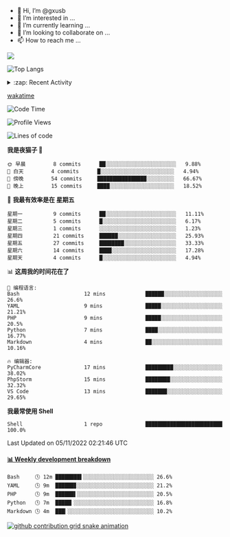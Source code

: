 - 👋 Hi, I’m @gxusb
- 👀 I’m interested in ...
- 🌱 I’m currently learning ...
- 💞️ I’m looking to collaborate on ...
- 📫 How to reach me ...
  
<a href="https://github.com/gxusb"><img align="center" src="https://github-readme-stats.vercel.app/api?username=gxusb&show_icons=true&count_private=true&title_color=006400&text_color=000080&bg_color=30,00FFFF,40E0D0,00CED1&locale=cn"></a>

![Top Langs](https://github-readme-stats.vercel.app/api/top-langs/?username=gxusb&title_color=006400&text_color=000080&layout=compact&bg_color=30,00FFFF,40E0D0,00CED1&locale=cn)

<details>
<summary>:zap: Recent Activity</summary>
<!--START_SECTION:activity-->

1. ❗️ Opened issue [#194](https://github.com/cppla/ServerStatus/issues/194) in [cppla/ServerStatus](https://github.com/cppla/ServerStatus)
2. ❗️ Opened issue [#193](https://github.com/cppla/ServerStatus/issues/193) in [cppla/ServerStatus](https://github.com/cppla/ServerStatus)
3. 🗣 Commented on [#38](https://github.com/BililiveRecorder/BililiveRecorder-WebUI/issues/38) in [BililiveRecorder/BililiveRecorder-WebUI](https://github.com/BililiveRecorder/BililiveRecorder-WebUI)
4. ❗️ Opened issue [#38](https://github.com/BililiveRecorder/BililiveRecorder-WebUI/issues/38) in [BililiveRecorder/BililiveRecorder-WebUI](https://github.com/BililiveRecorder/BililiveRecorder-WebUI)
5. ❗️ Opened issue [#418](https://github.com/BililiveRecorder/BililiveRecorder/issues/418) in [BililiveRecorder/BililiveRecorder](https://github.com/BililiveRecorder/BililiveRecorder)

<!--END_SECTION:activity-->
</details>


[wakatime](https://wakatime.com/dashboard)
<!--START_SECTION:waka-->
![Code Time](http://img.shields.io/badge/Code%20Time-46%20mins-blue)

![Profile Views](http://img.shields.io/badge/%E4%B8%AA%E4%BA%BA%E8%B5%84%E6%96%99%E8%A7%82%E7%9C%8B%E6%AC%A1%E6%95%B0-740-blue)

![Lines of code](https://img.shields.io/badge/%E4%BB%8E%E3%80%8CHello%20World%E3%80%8D%E8%B5%B7%E6%88%91%E5%B7%B2%E7%BB%8F%E5%86%99%E4%BA%86-892%20%E8%A1%8C%E4%BB%A3%E7%A0%81-blue)

**我是夜猫子 🦉** 

```text
🌞 早晨         8 commits      ██░░░░░░░░░░░░░░░░░░░░░░░   9.88% 
🌆 白天         4 commits      █░░░░░░░░░░░░░░░░░░░░░░░░   4.94% 
🌃 傍晚         54 commits     ████████████████░░░░░░░░░   66.67% 
🌙 晚上         15 commits     ████░░░░░░░░░░░░░░░░░░░░░   18.52%

```
📅 **我最有效率是在 星期五** 

```text
星期一          9 commits      ██░░░░░░░░░░░░░░░░░░░░░░░   11.11% 
星期二          5 commits      █░░░░░░░░░░░░░░░░░░░░░░░░   6.17% 
星期三          1 commits      ░░░░░░░░░░░░░░░░░░░░░░░░░   1.23% 
星期四          21 commits     ██████░░░░░░░░░░░░░░░░░░░   25.93% 
星期五          27 commits     ████████░░░░░░░░░░░░░░░░░   33.33% 
星期六          14 commits     ████░░░░░░░░░░░░░░░░░░░░░   17.28% 
星期天          4 commits      █░░░░░░░░░░░░░░░░░░░░░░░░   4.94%

```


📊 **这周我的时间花在了** 

```text
💬 编程语言: 
Bash                     12 mins             ██████░░░░░░░░░░░░░░░░░░░   26.6% 
YAML                     9 mins              █████░░░░░░░░░░░░░░░░░░░░   21.21% 
PHP                      9 mins              █████░░░░░░░░░░░░░░░░░░░░   20.5% 
Python                   7 mins              ████░░░░░░░░░░░░░░░░░░░░░   16.77% 
Markdown                 4 mins              ██░░░░░░░░░░░░░░░░░░░░░░░   10.16%

🔥 编辑器: 
PyCharmCore              17 mins             █████████░░░░░░░░░░░░░░░░   38.02% 
PhpStorm                 15 mins             ████████░░░░░░░░░░░░░░░░░   32.32% 
VS Code                  13 mins             ███████░░░░░░░░░░░░░░░░░░   29.65%

```

**我最常使用 Shell** 

```text
Shell                    1 repo              █████████████████████████   100.0%

```



 Last Updated on 05/11/2022 02:21:46 UTC
<!--END_SECTION:waka-->

 <!-- waka-box start -->
#### <a href="https://gist.github.com/595eec8ae8745b516c9a8ad8a265a100" target="_blank">📊 Weekly development breakdown</a>
```text
Bash     🕓 12m ████████▌░░░░░░░░░░░░░░░░░░░░░░░ 26.6%
YAML     🕓 9m  ██████▊░░░░░░░░░░░░░░░░░░░░░░░░░ 21.2%
PHP      🕓 9m  ██████▌░░░░░░░░░░░░░░░░░░░░░░░░░ 20.5%
Python   🕓 7m  █████▎░░░░░░░░░░░░░░░░░░░░░░░░░░ 16.8%
Markdown 🕓 4m  ███▎░░░░░░░░░░░░░░░░░░░░░░░░░░░░ 10.2%
```
<!-- Powered by https://github.com/YouEclipse/waka-box-go . -->
<!-- waka-box end -->

[![github contribution grid snake animation](https://raw.githubusercontent.com/gxusb/gxusb/output/github-contribution-grid-snake.svg)](https://github.com/gxusb)

<!---
gxusb/gxusb is a ✨ special ✨ repository because its `README.md` (this file) appears on your GitHub profile.
You can click the Preview link to take a look at your changes.
--->
